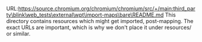 URL:https://source.chromium.org/chromium/chromium/src/+/main:third_party\blink\web_tests\external\wpt\import-maps\bare\README.md
This directory contains resources which might get imported, post-mapping. The exact URLs are important, which is why we don't place it under resources/ or similar.
